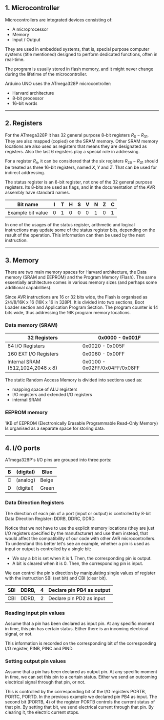 ## 1. Microcontroller

Microcontrollers are integrated devices consisting of:
- A microprocessor 
- Memory
- Input / Output

They are used in embedded systems, that is, special purpose computer systems (title mentioned) designed to perform dedicated functions, often in real-time.

The program is usually stored in flash memory, and it might never change during the lifetime of the microcontroller.

Arduino UNO uses the ATmega328P microcontroller:

- Harvard architecture
- 8-bit processor
- 16-bit words

---

## 2. Registers

For the ATmega328P it has 32 general purpose 8-bit registers $R_{0}-R_{31}$. They are also mapped (copied) on the SRAM memory. Other SRAM memory locations are also used as registers that means they are designated as registers. Also the last 6 registers play a special role in addressing.

For a register $R_{n}$, it can be considered that the six registers $R_{26}-R_{31}$ should be treated as three 16-bit registers, named $X, Y$ and $Z$. That can be used for indirect addressing.

The status register is an 8-bit register, not one of the 32 general purpose registers. Its 8-bits are used as flags, and in the documentation of the AVR assembly have standard names.

| Bit name          | I   | T   | H   | S   | V   | N   | Z   | C   |
| ----------------- | --- | --- | --- | --- | --- | --- | --- | --- |
| Example bit value | 0   | 1   | 0   | 0   | 0   | 1   | 0   | 1   |

In one of the usages of the status register, arithmetic and logical instructions may update some of the status register bits, depending on the result of the operation. This information can then be used by the next instruction.

---

## 3. Memory

There are two main memory spaces for Harvard architecture, the Data memory (SRAM and EEPROM) and the Program Memory (Flash). The same essentially architecture comes in various memory sizes (and perhaps some additional capabilities).

Since AVR instructions are 16 or 32 bits wide, the Flash is organised as 2/4/8/16K x 16 (16K x 16 in 328P). It is divided into two sections, Boot Loader section and Application Program Section. The program counter is 14 bits wide, thus addressing the 16K program memory locations.

### Data memory (SRAM)


| 32 Registers                      | 0x0000 - 0x001F               |
| --------------------------------- | ----------------------------- |
| 64 I/O Registers                  | 0x0020 - 0x005F               |
| 160 EXT I/O Registers             | 0x0060 - 0x00FF               |
| Internal SRAM (512,1024,2048 x 8) | 0x0100 - 0x02FF/0x04FF/0x08FF |
The static Random Access Memory is divided into sections used as:
- mapping space of ALU registers
- I/O registers and extended I/O registers
- internal SRAM

### EEPROM memory

1KB of EEPROM (Electronically Erasable Programmable Read-Only Memory) Is organised as a separate space for storing data. 

---

## 4. I/O ports

ATmega328P's I/O pins are grouped into three ports:

| B   | (digital) | Blue  |
| --- | --------- | ----- |
| C   | (analog)  | Beige |
| D   | (digital) | Green |

### Data Direction Registers

The direction of each pin of a port (input or output) is controlled by 8-bit Data Direction Register: DDRB, DDRC, DDRD.

Notice that we not have to use the explicit memory locations (they are just I/O registers specified by the manufacturer) and use them instead, that would affect the compatibility of our code with other AVR microcontrollers. To understand this better let's see an example, whether a pin is used as input or output is controlled by a single bit: 
- We say a bit is set when it is 1. Then, the corresponding pin is output.
- A bit is cleared when it is 0. Then, the corresponding pin is input.

We can control the pin's direction by manipulating single values of register with the instruction SBI (set bit) and CBI (clear bit).

| SBI | DDRB, | 4   | Declare pin PB4 as output |
| --- | ----- | --- | ------------------------- |
| CBI | DDRD, | 2   | Declare pin PD2 as input  |
### Reading input pin values

Assume that a pin has been declared as input pin. At any specific moment in time, this pin has certain status. Either there is an incoming electrical signal, or not.

This information is recorded on the corresponding bit of the corresponding I/O register, PINB, PINC and PIND.

### Setting output pin values

Assume that a pin has been declared as output pin. At any specific moment in time, we can set this pin to a certain status. Either we send an outcoming electrical signal through that pin, or not.

This is controlled by the corresponding bit of the I/O registers PORTB, PORTC, PORTD. In the previous example we declared pin PB4 as input. The second bit (PORTB, 4) of the register PORTB controls the current status of that pin. By setting that bit, we send electrical current through that pin. By clearing it, the electric current stops.







